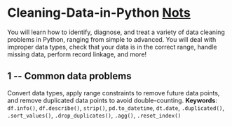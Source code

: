 # Cleaning-Data-in-Python [Nots](https://github.com/cc59chong/Cleaning-Data-in-Python/blob/main/Cleaning%20Data%20in%20Python.ipynb)
You will learn how to identify, diagnose, and treat a variety of data cleaning problems in Python, ranging from simple to advanced. You will deal with improper data types, check that your data is in the correct range, handle missing data, perform record linkage, and more!
## 1 -- Common data problems
Convert data types, apply range constraints to remove future data points, and remove duplicated data points to avoid double-counting.
**Keywords**: `df.info()`, `df.describe()`, `strip()`, `pd.to_datetime`, `dt.date`, `.duplicated()`, `.sort_values()`, `.drop_duplicates()`, `.agg()`, `.reset_index()`
